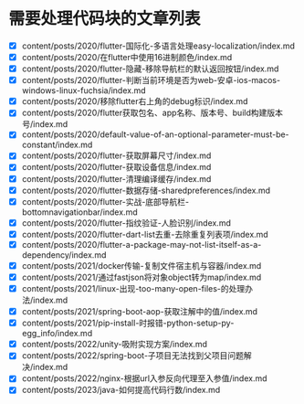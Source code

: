 # 需要处理代码块的文章列表

- [x] content/posts/2020/flutter-国际化-多语言处理easy-localization/index.md
- [x] content/posts/2020/在flutter中使用16进制颜色/index.md
- [x] content/posts/2020/flutter-隐藏-移除导航栏的默认返回按钮/index.md
- [x] content/posts/2020/flutter-判断当前环境是否为web-安卓-ios-macos-windows-linux-fuchsia/index.md
- [x] content/posts/2020/移除flutter右上角的debug标识/index.md
- [x] content/posts/2020/flutter获取包名、app名称、版本号、build构建版本号/index.md
- [x] content/posts/2020/default-value-of-an-optional-parameter-must-be-constant/index.md
- [x] content/posts/2020/flutter-获取屏幕尺寸/index.md
- [x] content/posts/2020/flutter-获取设备信息/index.md
- [x] content/posts/2020/flutter-清理编译缓存/index.md
- [x] content/posts/2020/flutter-数据存储-sharedpreferences/index.md
- [x] content/posts/2020/flutter-实战-底部导航栏-bottomnavigationbar/index.md
- [x] content/posts/2020/flutter-指纹验证-人脸识别/index.md
- [x] content/posts/2020/flutter-dart-list去重-去除重复列表项/index.md
- [x] content/posts/2020/flutter-a-package-may-not-list-itself-as-a-dependency/index.md
- [x] content/posts/2021/docker传输-复制文件宿主机与容器/index.md
- [x] content/posts/2021/通过fastjson将对象object转为map/index.md
- [x] content/posts/2021/linux-出现-too-many-open-files-的处理办法/index.md
- [x] content/posts/2021/spring-boot-aop-获取注解中的值/index.md
- [x] content/posts/2021/pip-install-时报错-python-setup-py-egg_info/index.md
- [x] content/posts/2022/unity-吸附实现方案/index.md
- [x] content/posts/2022/spring-boot-子项目无法找到父项目问题解决/index.md
- [x] content/posts/2022/nginx-根据url入参反向代理至入参值/index.md
- [x] content/posts/2023/java-如何提高代码行数/index.md
